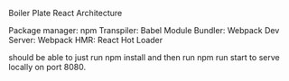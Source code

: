 Boiler Plate React Architecture

Package manager: npm
Transpiler: Babel
Module Bundler: Webpack
Dev Server: Webpack
HMR: React Hot Loader

should be able to just run npm install and then run npm run start to serve locally on port 8080.
